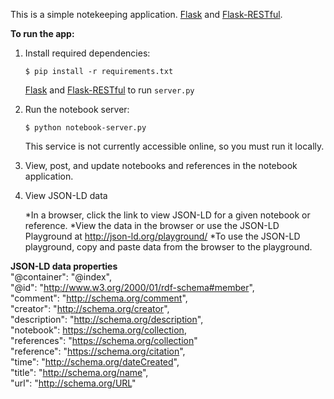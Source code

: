 This is a simple notekeeping application.
[Flask](http://flask.pocoo.org/) and
[Flask-RESTful](http://flask-restful.readthedocs.org/en/latest/).

**To run the app:**

1. Install required dependencies:
   ```
   $ pip install -r requirements.txt
   ``` 
   [Flask](http://flask.pocoo.org/docs/0.10/installation/#installation)
   and
   [Flask-RESTful](http://flask-restful.readthedocs.org/en/latest/installation.html) to run `server.py`

2. Run the notebook server:
   ```
   $ python notebook-server.py
   ```
   This service is not currently accessible online, so you must run it locally.
   
3. View, post, and update notebooks and references in the notebook application.

4. View JSON-LD data
	
	*In a browser, click the link to view JSON-LD for a given notebook or reference.
	*View the data in the browser or use the JSON-LD Playground at http://json-ld.org/playground/
		*To use the JSON-LD playground, copy and paste data from the browser to the playground.


**JSON-LD data properties**  
    "@container": "@index",  
    "@id": "http://www.w3.org/2000/01/rdf-schema#member",  
    "comment": "http://schema.org/comment",  
    "creator": "http://schema.org/creator",  
    "description": "http://schema.org/description",  
    "notebook": https://schema.org/collection,  
    "references": "https://schema.org/collection"  
    "reference": "https://schema.org/citation",  
    "time": "http://schema.org/dateCreated",  
    "title": "http://schema.org/name",  
    "url": "http://schema.org/URL"

